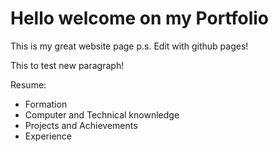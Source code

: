# Hello welcome on my Portfolio

This is my great website page
p.s. Edit with github pages!
 
This to test new paragraph!

Resume:
- Formation
- Computer and Technical knownledge
- Projects and Achievements
- Experience
